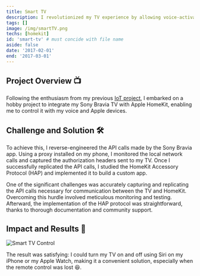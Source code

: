 ```yaml
---
title: Smart TV
description: I revolutionized my TV experience by allowing voice-activated on/off control through Apple HomeKit.
tags: []
image: /img/smartTV.png
techs: [homekit]
id: 'smart-tv' # must concide with file name
aside: false
date: '2017-02-01'
end: '2017-03-01'
---
```

 
## Project Overview 📺

Following the enthusiasm from my previous [IoT project](/project/smart-lights.html), I embarked on a hobby project to integrate my Sony Bravia TV with Apple HomeKit, enabling me to control it with my voice and Apple devices.

## Challenge and Solution 🛠️

To achieve this, I reverse-engineered the API calls made by the Sony Bravia app. Using a proxy installed on my phone, I monitored the local network calls and captured the authorization headers sent to my TV. Once I successfully replicated the API calls, I studied the HomeKit Accessory Protocol (HAP) and implemented it to build a custom app.

One of the significant challenges was accurately capturing and replicating the API calls necessary for communication between the TV and HomeKit. Overcoming this hurdle involved meticulous monitoring and testing. Afterward, the implementation of the HAP protocol was straightforward, thanks to thorough documentation and community support.

## Impact and Results 🌟

![Smart TV Control](/img/smartTV.gif)

The result was satisfying: I could turn my TV on and off using Siri on my iPhone or my Apple Watch, making it a convenient solution, especially when the remote control was lost 😆.


